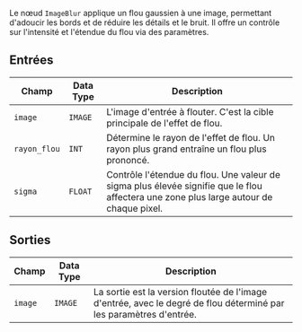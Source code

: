 Le nœud `ImageBlur` applique un flou gaussien à une image, permettant d'adoucir les bords et de réduire les détails et le bruit. Il offre un contrôle sur l'intensité et l'étendue du flou via des paramètres.

## Entrées

| Champ          | Data Type | Description                                                                   |
|----------------|-------------|-------------------------------------------------------------------------------|
| `image`        | `IMAGE`     | L'image d'entrée à flouter. C'est la cible principale de l'effet de flou. |
| `rayon_flou`  | `INT`       | Détermine le rayon de l'effet de flou. Un rayon plus grand entraîne un flou plus prononcé. |
| `sigma`        | `FLOAT`     | Contrôle l'étendue du flou. Une valeur de sigma plus élevée signifie que le flou affectera une zone plus large autour de chaque pixel. |

## Sorties

| Champ | Data Type | Description                                                              |
|-------|-------------|--------------------------------------------------------------------------|
| `image`| `IMAGE`     | La sortie est la version floutée de l'image d'entrée, avec le degré de flou déterminé par les paramètres d'entrée. |
